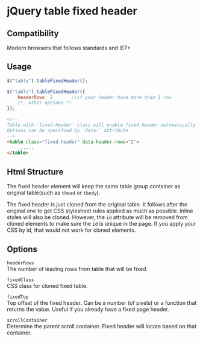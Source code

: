 # jQuery table fixed header

## Compatibility
Modern browsers that follows standards and IE7+

## Usage
```javascript
$("table").tableFixedHeader();
```

```javascript
$("table").tableFixedHeader({
	headerRows: 2		//if your header have more than 1 row
	/*, other options */
});
```

```html
<!--
Table with `fixed-header` class will enable fixed header automatically.
Options can be specified by `data-` attribute`.
-->
<table class="fixed-header" data-header-rows="2">
	......
</table>
```

## Html Structure
The fixed header element will keep the same table group container as original table(such as `thead` or `tbody`).

The fixed header is just cloned from the original table. It follows after the original one to get CSS stylesheet rules applied as much as possible. Inline styles will also be cloned. However, the `id` attribute will be removed from cloned elements to make sure the `id` is unique in the page. If you apply your CSS by id, that would not work for cloned elements.

## Options
`headerRows`  
The number of leading rows from table that will be fixed.

`fixedClass`  
CSS class for cloned fixed table.

`fixedTop`  
Top offset of the fixed header. Can be a number (of pixels) or a function that returns the value. Useful if you already have a fixed page header.

`scrollContainer`  
Determine the parent scroll container. Fixed header will locate based on that container.
